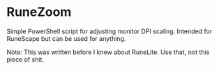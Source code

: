 # RuneZoom
Simple PowerShell script for adjusting monitor DPI scaling. Intended for RuneScape but can be used for anything.

Note: This was written before I knew about RuneLite. Use that, not this piece of shit.
